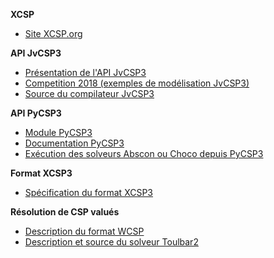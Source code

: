 **XCSP**

* [Site XCSP.org](http://www.xcsp.org/)

**API JvCSP3**

* [Présentation de l'API JvCSP3](https://raw.githubusercontent.com/xcsp3team/XCSP3-Java-Tools/master/doc/JvCSP3v1-1.pdf)
* [Competition 2018 (exemples de modélisation JvCSP3)](https://www.cril.univ-artois.fr/~lecoutre/papers/XCSP3_2018_Proceedings.pdf)
* [Source du compilateur JvCSP3](https://github.com/xcsp3team/XCSP3-Java-Tools)

**API PyCSP3**

* [Module PyCSP3](https://pypi.org/project/pycsp3/)
* [Documentation PyCSP3](https://github.com/xcsp3team/pycsp3/blob/master/guidePyCSP3.pdf)
* [Exécution des solveurs Abscon ou Choco depuis PyCSP3](https://github.com/xcsp3team/pycsp3/blob/master/optionsSolvers.pdf)

**Format XCSP3**

* [Spécification du format XCSP3](http://www.xcsp.org/format3.pdf)

**Résolution de CSP valués**

* [Description du format WCSP](http://costfunction.org/mobyle/htdocs/portal/help/wcsp.html)
* [Description et source du solveur Toulbar2](https://miat.inrae.fr/toulbar2/)